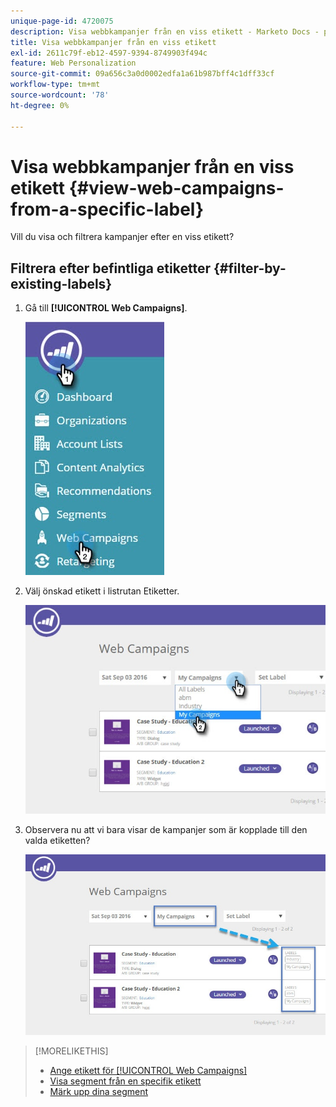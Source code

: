 ```yaml
---
unique-page-id: 4720075
description: Visa webbkampanjer från en viss etikett - Marketo Docs - produktdokumentation
title: Visa webbkampanjer från en viss etikett
exl-id: 2611c79f-eb12-4597-9394-8749903f494c
feature: Web Personalization
source-git-commit: 09a656c3a0d0002edfa1a61b987bff4c1dff33cf
workflow-type: tm+mt
source-wordcount: '78'
ht-degree: 0%

---
```


# Visa webbkampanjer från en viss etikett {#view-web-campaigns-from-a-specific-label}

Vill du visa och filtrera kampanjer efter en viss etikett?

## Filtrera efter befintliga etiketter {#filter-by-existing-labels}

1. Gå till **[!UICONTROL Web Campaigns]**.

   ![](assets/web-campaigns-hand-4.jpg)

1. Välj önskad etikett i listrutan Etiketter.

   ![](assets/web-campaigns-my-campaigns-dropdown-1.jpg)

1. Observera nu att vi bara visar de kampanjer som är kopplade till den valda etiketten?

   ![](assets/web-campaigns-label-showing-1.jpg)

>[!MORELIKETHIS]
>
>* [Ange etikett för [!UICONTROL Web Campaigns]](/help/marketo/product-docs/web-personalization/working-with-web-campaigns/label-your-web-campaigns.md)
>* [Visa segment från en specifik etikett](/help/marketo/product-docs/web-personalization/using-web-segments/view-segments-from-a-specific-label.md)
>* [Märk upp dina segment](/help/marketo/product-docs/web-personalization/using-web-segments/label-your-segment.md)
